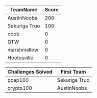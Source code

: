 |TeamName|Score|
|--------|-----|
|AustinNoobs|200|
|Sekuriga Truo|100|
|noob|0|
|DTW|0|
|marshmallow|0|
|Hootusville|0|

|Challenges Solved|First Team|
|---------------|------------|
|pcap100|Sekuriga Truo|
|crypto100|AustinNoobs|
